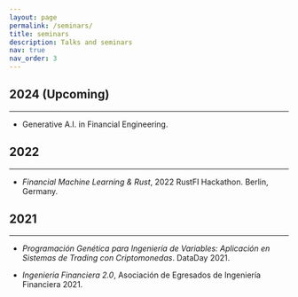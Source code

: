 ```yaml
---
layout: page
permalink: /seminars/
title: seminars
description: Talks and seminars
nav: true
nav_order: 3
---
```


## 2024 (Upcoming)
---

- Generative A.I. in Financial Engineering.

## 2022
---

- *Financial Machine Learning & Rust*, 2022 RustFI Hackathon. Berlin, Germany.

## 2021
---

- *Programación Genética para Ingeniería de Variables: Aplicación en Sistemas de Trading con Criptomonedas*. DataDay 2021.

- *Ingenieria Financiera 2.0*, Asociación de Egresados de Ingeniería Financiera 2021.
